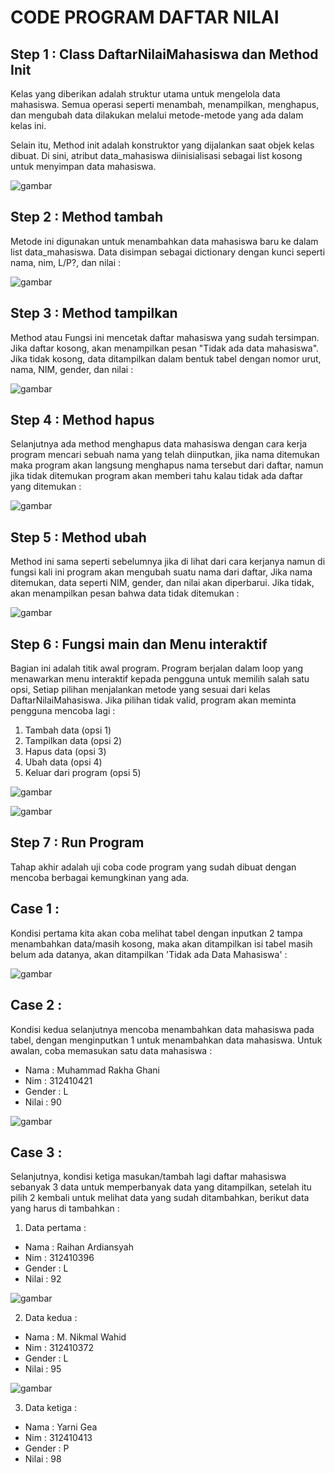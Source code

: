 # CODE PROGRAM DAFTAR NILAI

## Step 1 : Class DaftarNilaiMahasiswa dan Method Init

Kelas yang diberikan adalah struktur utama untuk mengelola data mahasiswa. Semua operasi seperti menambah, menampilkan, menghapus, dan mengubah data dilakukan melalui metode-metode yang ada dalam kelas ini.

Selain itu, Method init adalah konstruktor yang dijalankan saat objek kelas dibuat. Di sini, atribut data_mahasiswa diinisialisasi sebagai list kosong untuk menyimpan data mahasiswa.

![gambar](https://github.com/M-Rakha/labpy08/blob/9f7489b18edbc9b44140fce14fafb9f531703fd3/Cuplikan%20layar%202024-12-09%20185341.png)

## Step 2 : Method tambah

Metode ini digunakan untuk menambahkan data mahasiswa baru ke dalam list data_mahasiswa. Data disimpan sebagai dictionary dengan kunci seperti nama, nim, L/P?, dan nilai :

![gambar](https://github.com/M-Rakha/labpy08/blob/053c6aea8191e0ac95c3353c0043ccda3c468677/Cuplikan%20layar%202024-12-09%20185634.png)

## Step 3 : Method tampilkan

Method atau Fungsi ini mencetak daftar mahasiswa yang sudah tersimpan. Jika daftar kosong, akan menampilkan pesan "Tidak ada data mahasiswa". Jika tidak kosong, data ditampilkan dalam bentuk tabel dengan nomor urut, nama, NIM, gender, dan nilai :

![gambar](https://github.com/M-Rakha/labpy08/blob/1b8553ab492ce8cc8e51e7f9ef8b60008ce117e1/Cuplikan%20layar%202024-12-09%20190045.png)

## Step 4 : Method hapus

Selanjutnya ada method menghapus data mahasiswa dengan cara kerja program mencari sebuah nama yang telah diinputkan, jika nama ditemukan maka program akan langsung menghapus nama tersebut dari daftar, namun jika tidak ditemukan program akan memberi tahu kalau tidak ada daftar yang ditemukan :

![gambar](https://github.com/M-Rakha/labpy08/blob/6e96b588344512a69ff23f890446b2f0815018f7/Cuplikan%20layar%202024-12-09%20190349.png)

## Step 5 : Method ubah

Method ini sama seperti sebelumnya jika di lihat dari cara kerjanya namun di fungsi kali ini program akan mengubah suatu nama dari daftar, Jika nama ditemukan, data seperti NIM, gender, dan nilai akan diperbarui. Jika tidak, akan menampilkan pesan bahwa data tidak ditemukan :

![gambar](https://github.com/M-Rakha/labpy08/blob/6086af0bac87a45f36a5f1a935e6b1afd7c7b142/Cuplikan%20layar%202024-12-09%20190540.png)

## Step 6 : Fungsi main dan Menu interaktif

Bagian ini adalah titik awal program. Program berjalan dalam loop yang menawarkan menu interaktif kepada pengguna untuk memilih salah satu opsi, Setiap pilihan menjalankan metode yang sesuai dari kelas DaftarNilaiMahasiswa. Jika pilihan tidak valid, program akan meminta pengguna mencoba lagi :

1. Tambah data (opsi 1)
2. Tampilkan data (opsi 2)
3. Hapus data (opsi 3)
4. Ubah data (opsi 4)
5. Keluar dari program (opsi 5)

![gambar](https://github.com/M-Rakha/labpy08/blob/3f6651744b4f2237cb0f67e4fc77213f5ed4fc19/Cuplikan%20layar%202024-12-09%20190828.png)

![gambar](https://github.com/M-Rakha/labpy08/blob/76e694277aecd1cc7786e6b9eef26e82300b89c9/Cuplikan%20layar%202024-12-09%20190912.png)

## Step 7 : Run Program

Tahap akhir adalah uji coba code program yang sudah dibuat dengan mencoba berbagai kemungkinan yang ada.

## Case 1 :

Kondisi pertama kita akan coba melihat tabel dengan inputkan 2 tampa menambahkan data/masih kosong, maka akan ditampilkan isi tabel masih belum ada datanya, akan ditampilkan 'Tidak ada Data Mahasiswa' :

![gambar](https://github.com/M-Rakha/labpy08/blob/1a845d8821544c6ea1a0d46aa43bac0852b12492/Cuplikan%20layar%202024-12-09%20191258.png)

## Case 2 :

Kondisi kedua selanjutnya mencoba menambahkan data mahasiswa pada tabel, dengan menginputkan 1 untuk menambahkan data mahasiswa. Untuk awalan, coba memasukan satu data mahasiswa :

- Nama : Muhammad Rakha Ghani
- Nim : 312410421
- Gender : L
- Nilai : 90

![gambar](https://github.com/M-Rakha/labpy08/blob/553aca6e2bc3d225d6c91a8b45504faceaefdc62/Cuplikan%20layar%202024-12-09%20191634.png)

## Case 3 :

Selanjutnya, kondisi ketiga masukan/tambah lagi daftar mahasiswa sebanyak 3 data untuk memperbanyak data yang ditampilkan, setelah itu pilih 2 kembali untuk melihat data yang sudah ditambahkan, berikut data yang harus di tambahkan :

1. Data pertama :
- Nama : Raihan Ardiansyah
- Nim : 312410396
- Gender : L
- Nilai : 92

![gambar](https://github.com/M-Rakha/labpy08/blob/81ccc4a52d7a36363c7cd01ee732ec6f1db92901/Cuplikan%20layar%202024-12-09%20192057.png)

2. Data kedua :
- Nama : M. Nikmal Wahid
- Nim : 312410372
- Gender : L
- Nilai : 95

![gambar](https://github.com/M-Rakha/labpy08/blob/9c9ff10f7f132397ed9637c7ec6c4c3bc6f1e904/Cuplikan%20layar%202024-12-09%20192625.png)

3. Data ketiga :
- Nama : Yarni Gea
- Nim : 312410413
- Gender : P
- Nilai : 98









